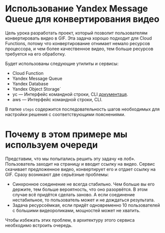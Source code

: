 # Использование Yandex Message Queue для конвертирования видео 

Цель урока разработать проект, который позволит пользователям конвертировать видео в GIF.  Эта задача хорошо подходит для Сloud Functions, потому что конвертирование отнимает немало ресурсов процессора, и чем более качественное видео, тем больше ресурсов требуется на его обработку.

Будет использованы следующие утилиты и сервисы: 
* Cloud Function
* Yandex Message Queue
* Yandex Database
* Yandex Object Storage`
* yc — Интерфейс командной строки, CLI [документаця](https://cloud.yandex.ru/docs/cli/quickstart#install).
* aws — Интерфейс командной строки, CLI.

В папке `steps` содержится последовательность шагов необходимых для настройки решения с соответствующими пояснениями.

# Почему в этом примере мы используем очереди
Представим, что мы попытались решить эту задачу «в лоб». Пользователь заходит на страницу и вводит ссылку на видео. Сервис скачивает предложенное видео, конвертирует его и отдает ссылку на GIF. Сразу возникают две серьёзные проблемы:
* Синхронное соединение не всегда стабильно. Чем больше вы его держите, тем больше вероятность, что оно разорвётся. В этом случае всё придётся сделать заново. А если соединение нестабильное, то пользователь может и не дождаться результата. 
* Задача ресурсоёмкая, если придёт одновременно 10 пользователей с большими видеороликами, мощностей может не хватить.

Чтобы избежать этих проблем, в архитектуру этого сервиса необходимо встроить очередь.
